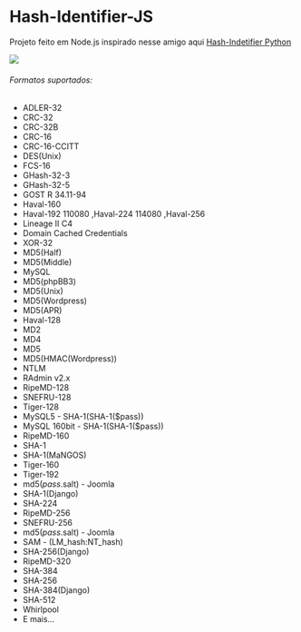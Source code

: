 <h1 align="left">
  Hash-Identifier-JS
</H1>

Projeto feito em Node.js inspirado nesse amigo aqui <a href="https://github.com/blackploit/hash-identifier/">Hash-Indetifier Python</a>

<img src="https://i.imgur.com/OUcbAvO.png"/>

###### Formatos suportados:

- ADLER-32
- CRC-32
- CRC-32B
- CRC-16
- CRC-16-CCITT
- DES(Unix)
- FCS-16
- GHash-32-3
- GHash-32-5
- GOST R 34.11-94
- Haval-160
- Haval-192 110080 ,Haval-224 114080 ,Haval-256
- Lineage II C4
- Domain Cached Credentials
- XOR-32
- MD5(Half)
- MD5(Middle)
- MySQL
- MD5(phpBB3)
- MD5(Unix)
- MD5(Wordpress)
- MD5(APR)
- Haval-128
- MD2
- MD4
- MD5
- MD5(HMAC(Wordpress))
- NTLM
- RAdmin v2.x
- RipeMD-128
- SNEFRU-128
- Tiger-128
- MySQL5 - SHA-1(SHA-1($pass))
- MySQL 160bit - SHA-1(SHA-1($pass))
- RipeMD-160
- SHA-1
- SHA-1(MaNGOS)
- Tiger-160
- Tiger-192
- md5($pass.$salt) - Joomla
- SHA-1(Django)
- SHA-224
- RipeMD-256
- SNEFRU-256
- md5($pass.$salt) - Joomla
- SAM - (LM_hash:NT_hash)
- SHA-256(Django)
- RipeMD-320
- SHA-384
- SHA-256
- SHA-384(Django)
- SHA-512
- Whirlpool
- E mais…
